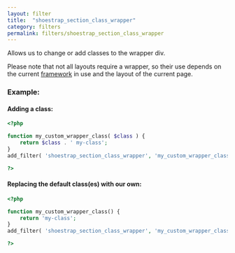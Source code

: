 ```yaml
---
layout: filter
title:  "shoestrap_section_class_wrapper"
category: filters
permalink: filters/shoestrap_section_class_wrapper
---
```


Allows us to change or add classes to the wrapper div.

Please note that not all layouts require a wrapper, so their use depends on the current [framework](/framework) in use and the layout of the current page.

### Example:

#### Adding a class:

```php
<?php

function my_custom_wrapper_class( $class ) {
	return $class . ' my-class';
}
add_filter( 'shoestrap_section_class_wrapper', 'my_custom_wrapper_class' );

?>
```

#### Replacing the default class(es) with our own:

```php
<?php

function my_custom_wrapper_class() {
	return 'my-class';
}
add_filter( 'shoestrap_section_class_wrapper', 'my_custom_wrapper_class' );

?>
```